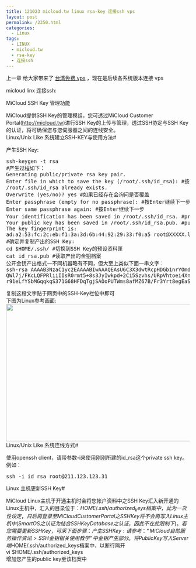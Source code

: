 ```yaml
---
title: 121023 micloud.tw linux rsa-key 连接ssh vps
layout: post
permalink: /2350.html
categories:
  - Linux
tags:
  - LINUX
  - micloud.tw
  - rsa-key
  - 连接ssh
---
```

上一章 给大家带来了 <a href="http://www.80aj.com/2348.html" title="台湾免费vps" target="_blank">台湾免费 vps</a> ，现在是后续各系统版本连接 vps

micloud linx 连接ssh:

MiCloud SSH Key 管理功能

MiCloud提供SSH Key的管理模组，您可透过MiCloud Customer Portal(http://micloud.tw)进行SSH Key的上传与管理，透过SSH协定与SSH Key的认证，将可确保您与您伺服器之间的连线安全。  
Linux/Unix Like 系统建立SSH-KEY与使用方法#

产生SSH Key:

<pre>ssh-keygen -t rsa
#产生过程如下：
Generating public/private rsa key pair.
Enter file in which to save the key (/root/.ssh/id_rsa): #按Enter继续下一步
/root/.ssh/id_rsa already exists.
Overwrite (yes/no)? yes #如果已经存在会询问是否覆盖
Enter passphrase (empty for no passphrase): #按Enter继续下一步
Enter same passphrase again: #按Enter继续下一步
Your identification has been saved in /root/.ssh/id_rsa. #private key (预设产出路径为$HOME/.ssh)
Your public key has been saved in /root/.ssh/id_rsa.pub. #public key
The key fingerprint is:
ad:a2:53:fc:2c:eb:f1:3a:3d:6b:44:92:29:33:f0:a5 root@XXXXX.local
#确定并复制产出的SSH Key:
cd $HOME/.ssh/ #切换到SSH Key的预设资料匣
cat id_rsa.pub #读取产出的金钥档案
公开金钥产出格式一不同机器略有不同，但大至上类似下面一串文字：
ssh-rsa AAAAB3NzaC1yc2EAAAABIwAAAQEAsU6C3X3dwtRcpHDGb1nrYOmdWwsLAu1DVtR+UebO53Cr
QWl7j/FKcLQFPRliiIIsR0rmt5+8s3JyIwkpd+2Ci5Szvhs/URpVhtoei4Xn0TMQg/I/8ZnKHxAsZ2tg
r91eLfYSbMGqqkqS371G68HFDqTgjSAOoPUTWms8afMZ67B/Fr3Yrt8egEaSdpTw== root@XXXX
</pre>

复制这段文字贴于网页中的SSH-Key栏位中即可  
下图为Linux参考画面:  
[<img src="http://www.80aj.com/wp-content/uploads/2012/10/linux_key.png" alt="" title="linux_key" width="866" height="375" class="aligncenter size-full wp-image-2351" />][1]  
Linux/Unix Like 系统连线方式#

使用openssh client，请带参数-i来使用刚刚所建的id_rsa这个private ssh key。  
例如：

<pre>ssh -i id_rsa root@211.123.123.31
</pre>

Linux 主机更新SSH Key#

MiCloud Linux主机于开通主机时会将您帐户资料中之SSH Key汇入新开通的Linux主机中，汇入的目录位于：$HOME/.ssh/authorized_keys档案中，此为一次性设定，日后再登录至MiCloud Customer Portal之SSH Key将不会再写入Linux主机中(SmartOS之认证为结合SSH Key Database之认证，因此不在此限制下)。若您需要更新SSH Key，可采下面步骤：  
产生SSH Key:  
请参考：“MiCloud自助服务操作资讯> SSH金钥相关使用教学”中金钥产生部分。  
将Public Key写入Server端$HOME/.ssh/authorized_keys档案中，以断行隔开  
vi $HOME/.ssh/authorized_keys  
增加您产生的public key至该档案中

 [1]: http://www.80aj.com/wp-content/uploads/2012/10/linux_key.png